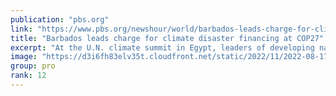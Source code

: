 ```yaml
---
publication: "pbs.org"
link: "https://www.pbs.org/newshour/world/barbados-leads-charge-for-climate-disaster-financing-at-cop27"
title: "Barbados leads charge for climate disaster financing at COP27"
excerpt: "At the U.N. climate summit in Egypt, leaders of developing nations have repeatedly said it's not fair to expect them to cover the costs of rebuilding from devastating weather events in a warming world"
image: "https://d3i6fh83elv35t.cloudfront.net/static/2022/11/2022-08-17T233446Z_434431918_RC2NYV9FLOKD_RTRMADP_3_CLIMATE-CHANGE-CARIBBEAN-COP27-1024x683.jpg"
group: pro
rank: 12
---
```

